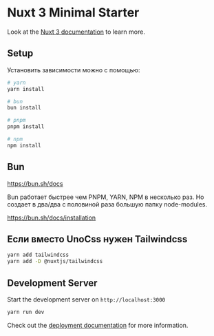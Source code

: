 # Nuxt 3 Minimal Starter

Look at the [Nuxt 3 documentation](https://nuxt.com/docs/getting-started/introduction) to learn more.

## Setup

Установить зависимости можно с помощью:
```bash
# yarn
yarn install

# bun
bun install

# pnpm
pnpm install

# npm
npm install
```

## Bun
https://bun.sh/docs

Bun работает быстрее чем PNPM, YARN, NPM в несколько раз. Но создает в два/два с половиной раза большую папку node-modules. 

https://bun.sh/docs/installation


## Если вместо UnoCss нужен Tailwindcss
```bash
yarn add tailwindcss
yarn add -D @nuxtjs/tailwindcss
```


## Development Server
Start the development server on `http://localhost:3000`
```bash
yarn run dev
```

Check out the [deployment documentation](https://nuxt.com/docs/getting-started/deployment) for more information.
